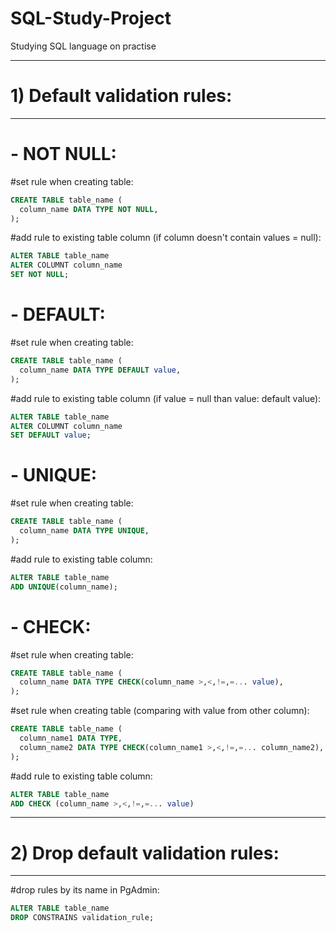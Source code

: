 # SQL-Study-Project
Studying SQL language on practise

---
# **1) Default validation rules:**  
---

# **- NOT NULL:**  
#set rule when creating table:  
```sql
CREATE TABLE table_name (
  column_name DATA TYPE NOT NULL,
);
```
#add rule to existing table column (if column doesn't contain values = null):  
```sql
ALTER TABLE table_name
ALTER COLUMNT column_name
SET NOT NULL;
```
# **- DEFAULT:**  
#set rule when creating table:  
```sql
CREATE TABLE table_name (
  column_name DATA TYPE DEFAULT value,
);
```
#add rule to existing table column (if value = null than value: default value):  
```sql
ALTER TABLE table_name
ALTER COLUMNT column_name
SET DEFAULT value;
```
# **- UNIQUE:**  
#set rule when creating table:  
```sql
CREATE TABLE table_name (
  column_name DATA TYPE UNIQUE,
);
```
#add rule to existing table column:  
```sql
ALTER TABLE table_name
ADD UNIQUE(column_name);
```
# **- CHECK:**  
#set rule when creating table:  
```sql
CREATE TABLE table_name (
  column_name DATA TYPE CHECK(column_name >,<,!=,=... value),
);
```
#set rule when creating table (comparing with value from other column):
```sql
CREATE TABLE table_name (
  column_name1 DATA TYPE,
  column_name2 DATA TYPE CHECK(column_name1 >,<,!=,=... column_name2),
);
```
#add rule to existing table column:  
```sql
ALTER TABLE table_name
ADD CHECK (column_name >,<,!=,=... value)
```

---
# **2) Drop default validation rules:**  
---

#drop rules by its name in PgAdmin:  
```sql
ALTER TABLE table_name
DROP CONSTRAINS validation_rule;
```